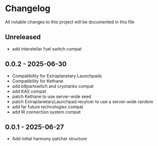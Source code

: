 # Changelog

All notable changes to this project will be documented in this file

## Unreleased

- add interstellar fuel switch compat


## 0.0.2 - 2025-06-30

- Compatibility for Extraplanetary Launchpads
- Compatibility for Kethane
- add b9partswitch and cryotanks compat
- add KAS compat
- patch Kethane to use server-wide seed
- patch ExtraplanetaryLaunchpad recylcer to use a server-wide random
- add far future technologies compat
- add IR connection system compat


## 0.0.1 - 2025-06-27

- Add initial harmony patcher structure